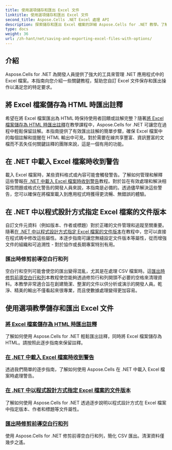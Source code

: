 ```yaml
---
title: 使用選項儲存和匯出 Excel 文件
linktitle: 使用選項儲存和匯出 Excel 文件
second_title: Aspose.Cells .NET Excel 處理 API
description: 探索儲存和匯出 Excel 檔案的詳細 Aspose.Cells for .NET 教學。了解如何處理註釋、文件屬性、警告和資料修剪。
type: docs
weight: 36
url: /zh-hant/net/saving-and-exporting-excel-files-with-options/
---
```

## 介紹

Aspose.Cells for .NET 為開發人員提供了強大的工具來管理 .NET 應用程式中的 Excel 檔案。本指南向您介紹一些關鍵教程，幫助您自訂 Excel 文件保存和匯出操作以滿足您的特定要求。

## 將 Excel 檔案儲存為 HTML 時匯出註釋

希望在將 Excel 檔案匯出為 HTML 時保持使用者回饋或註解完整？隨著[將 Excel 檔案儲存為 HTML 時匯出註釋](./exporting-comments/)在教學課程中，Aspose.Cells for .NET 可讓您在過程中輕鬆保留註解。本指南提供了有效匯出註解的簡單步驟，確保 Excel 檔案中的每個註解和提醒在 HTML 輸出中可見。對於需要在線共享豐富、資訊豐富的文檔而不丟失任何關鍵註釋的團隊來說，這是一個有用的功能。 

## 在 .NET 中載入 Excel 檔案時收到警告

載入 Excel 檔案時，某些資料格式或內容可能會觸發警告。了解如何管理和解釋這些警報[在 .NET 中載入 Excel 檔案時收到警告](./getting-warnings-while-loading-excel-file/)教程。對於旨在有效處理和解決相容性問題或格式化警告的開發人員來說，本指南是必備的。透過儘早解決這些警告，您可以確保在將檔案載入到應用程式時獲得更流暢、無錯誤的體驗。

## 在 .NET 中以程式設計方式指定 Excel 檔案的文件版本

自訂文件元資料（例如版本、作者或標題）對於正確的文件管理和追蹤至關重要。隨著[在 .NET 中以程式設計方式指定 Excel 檔案的文件版本](./specifying-document-version-of-excel-file/)在教程中，您可以直接在程式碼中修改這些屬性。本逐步指南可讓您無縫設定文件版本等屬性，從而增強文件的組織和可追溯性 - 對於協作或長期專案特別有用。

### 匯出時修剪前導空白行和列

空白行和空列可能會使您的匯出變得混亂，尤其是在處理 CSV 檔案時。這[匯出時修剪前導空白行和列](./trimming-leading-blank-rows-and-columns/)本教程使您能夠透過修剪行和列開頭不必要的空格來清理資料。本教學非常適合旨在創建簡潔、整潔的文件以供分析或演示的開發人員。乾淨、精美的輸出不僅看起來很專業，而且使數據處理變得更加容易。

## 使用選項教學儲存和匯出 Excel 文件
### [將 Excel 檔案儲存為 HTML 時匯出註釋](./exporting-comments/)
了解如何使用 Aspose.Cells for .NET 輕鬆匯出註釋，同時將 Excel 檔案儲存為 HTML。請按照此逐步指南來保留註釋。
### [在 .NET 中載入 Excel 檔案時收到警告](./getting-warnings-while-loading-excel-file/)
透過我們簡單的逐步指南，了解如何使用 Aspose.Cells 在 .NET 中載入 Excel 檔案時處理警告。
### [在 .NET 中以程式設計方式指定 Excel 檔案的文件版本](./specifying-document-version-of-excel-file/)
了解如何使用 Aspose.Cells for .NET 透過逐步說明以程式設計方式在 Excel 檔案中指定版本、作者和標題等文件屬性。
### [匯出時修剪前導空白行和列](./trimming-leading-blank-rows-and-columns/)
使用 Aspose.Cells for .NET 修剪前導空白行和列，簡化 CSV 匯出。清潔資料僅幾步之遙。